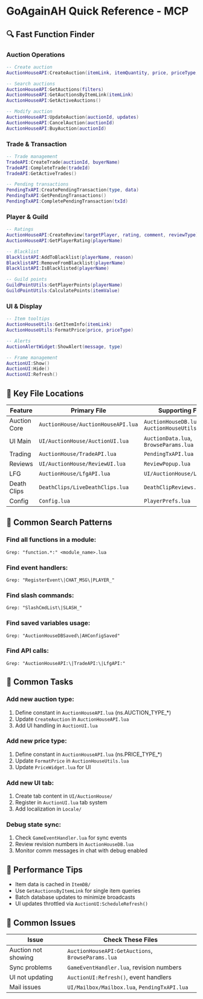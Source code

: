 # GoAgainAH Quick Reference - MCP

## 🔍 Fast Function Finder

### Auction Operations
```lua
-- Create auction
AuctionHouseAPI:CreateAuction(itemLink, itemQuantity, price, priceType, deliveryType, auctionType)

-- Search auctions
AuctionHouseAPI:GetAuctions(filters)
AuctionHouseAPI:GetAuctionsByItemLink(itemLink)
AuctionHouseAPI:GetActiveAuctions()

-- Modify auction
AuctionHouseAPI:UpdateAuction(auctionId, updates)
AuctionHouseAPI:CancelAuction(auctionId)
AuctionHouseAPI:BuyAuction(auctionId)
```

### Trade & Transaction
```lua
-- Trade management
TradeAPI:CreateTrade(auctionId, buyerName)
TradeAPI:CompleteTrade(tradeId)
TradeAPI:GetActiveTrades()

-- Pending transactions
PendingTxAPI:CreatePendingTransaction(type, data)
PendingTxAPI:GetPendingTransactions()
PendingTxAPI:CompletePendingTransaction(txId)
```

### Player & Guild
```lua
-- Ratings
AuctionHouseAPI:CreateReview(targetPlayer, rating, comment, reviewType)
AuctionHouseAPI:GetPlayerRating(playerName)

-- Blacklist
BlacklistAPI:AddToBlacklist(playerName, reason)
BlacklistAPI:RemoveFromBlacklist(playerName)
BlacklistAPI:IsBlacklisted(playerName)

-- Guild points
GuildPointUtils:GetPlayerPoints(playerName)
GuildPointUtils:CalculatePoints(itemValue)
```

### UI & Display
```lua
-- Item tooltips
AuctionHouseUtils:GetItemInfo(itemLink)
AuctionHouseUtils:FormatPrice(price, priceType)

-- Alerts
AuctionAlertWidget:ShowAlert(message, type)

-- Frame management
AuctionUI:Show()
AuctionUI:Hide()
AuctionUI:Refresh()
```

## 📂 Key File Locations

| Feature | Primary File | Supporting Files |
|---------|-------------|------------------|
| Auction Core | `AuctionHouse/AuctionHouseAPI.lua` | `AuctionHouseDB.lua`, `AuctionHouseUtils.lua` |
| UI Main | `UI/AuctionHouse/AuctionUI.lua` | `AuctionData.lua`, `BrowseParams.lua` |
| Trading | `AuctionHouse/TradeAPI.lua` | `PendingTxAPI.lua` |
| Reviews | `UI/AuctionHouse/ReviewUI.lua` | `ReviewPopup.lua` |
| LFG | `AuctionHouse/LfgAPI.lua` | `UI/AuctionHouse/LfgUI.lua` |
| Death Clips | `DeathClips/LiveDeathClips.lua` | `DeathClipReviews.lua` |
| Config | `Config.lua` | `PlayerPrefs.lua` |

## 🎯 Common Search Patterns

### Find all functions in a module:
```
Grep: "function.*:" <module_name>.lua
```

### Find event handlers:
```
Grep: "RegisterEvent\|CHAT_MSG\|PLAYER_"
```

### Find slash commands:
```
Grep: "SlashCmdList\|SLASH_"
```

### Find saved variables usage:
```
Grep: "AuctionHouseDBSaved\|AHConfigSaved"
```

### Find API calls:
```
Grep: "AuctionHouseAPI:\|TradeAPI:\|LfgAPI:"
```

## 🔧 Common Tasks

### Add new auction type:
1. Define constant in `AuctionHouseAPI.lua` (ns.AUCTION_TYPE_*)
2. Update `CreateAuction` in `AuctionHouseAPI.lua`
3. Add UI handling in `AuctionUI.lua`

### Add new price type:
1. Define constant in `AuctionHouseAPI.lua` (ns.PRICE_TYPE_*)
2. Update `FormatPrice` in `AuctionHouseUtils.lua`
3. Update `PriceWidget.lua` for UI

### Add new UI tab:
1. Create tab content in `UI/AuctionHouse/`
2. Register in `AuctionUI.lua` tab system
3. Add localization in `Locale/`

### Debug state sync:
1. Check `GameEventHandler.lua` for sync events
2. Review revision numbers in `AuctionHouseDB.lua`
3. Monitor comm messages in chat with debug enabled

## 🚀 Performance Tips

- Item data is cached in `ItemDB/`
- Use `GetAuctionsByItemLink` for single item queries
- Batch database updates to minimize broadcasts
- UI updates throttled via `AuctionUI:ScheduleRefresh()`

## 🐛 Common Issues

| Issue | Check These Files |
|-------|-------------------|
| Auction not showing | `AuctionHouseAPI:GetAuctions`, `BrowseParams.lua` |
| Sync problems | `GameEventHandler.lua`, revision numbers |
| UI not updating | `AuctionUI:Refresh()`, event handlers |
| Mail issues | `UI/Mailbox/Mailbox.lua`, `PendingTxAPI.lua` |
